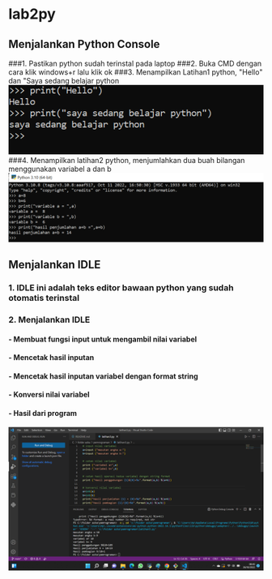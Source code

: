 # lab2py
## Menjalankan Python Console
###1. Pastikan python sudah terinstal pada laptop
###2. Buka CMD dengan cara klik windows+r lalu klik ok
###3. Menampilkan Latihan1 python, "Hello" dan "Saya sedang belajar python
![Gambar 1](2.png)
###4. Menampilkan latihan2 python, menjumlahkan dua buah bilangan menggunakan variabel a dan b
![img](1.png)
## Menjalankan IDLE
###    1. IDLE ini adalah teks editor bawaan python yang sudah otomatis terinstal
###    2. Menjalankan IDLE
####     - Membuat fungsi input untuk mengambil nilai variabel
####     - Mencetak hasil inputan
####     - Mencetak hasil inputan variabel dengan format string
####     - Konversi nilai variabel
####     - Hasil dari program 
![img](3.png)
